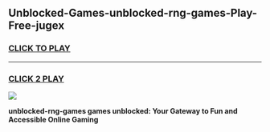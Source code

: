 
## Unblocked-Games-unblocked-rng-games-Play-Free-jugex
<h3>
<a href="https://premium76.site?title=unblocked-rng-games&ref=22A">CLICK TO PLAY</a></h3>
<hr>

<h3>
<a href="https://premium76.site?title=unblocked-rng-games&ref=22A">CLICK 2 PLAY</a>
  
</h3>

<a href="https://premium76.site?title=unblocked-rng-games&ref=22A"><img src="https://clearcache.store/games.png"></a>


**unblocked-rng-games games unblocked: Your Gateway to Fun and Accessible Online Gaming**
